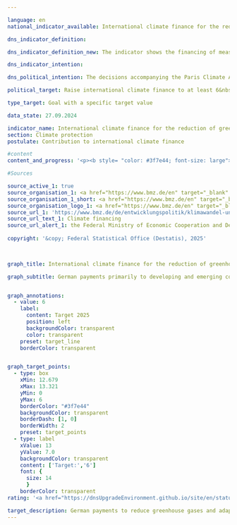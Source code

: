 ```yaml
---

language: en        
national_indicator_available: International climate finance for the reduction of greenhouse gases and adaptation to climate change        

dns_indicator_definition:         

dns_indicator_definition_new: The indicator shows the financing of measures to reduce greenhouse gases (GHG), adapt to climate change and climate-relevant measures to preserve biodiversity and protect forests (projects for the conservation, sustainable use and reforestation of forests under the <abbr title="Reducing Emissions from Deforestation and Forest Degradation" tabindex="0">REDD</abbr>+&nbsp;framework) (in billions of euros). The measures are primarily carried out in developing countries and emerging economies and are financed from German budget funds (including the gift equivalents of development loans since 2017).        

dns_indicator_intention:         

dns_political_intention: The decisions accompanying the Paris Climate Agreement reaffirmed the commitment made by industrialised countries in 2009&nbsp;to jointly provide <abbr title="United States Dollar" tabindex="0">USD</abbr> 100&nbsp;billion from public and publicly mobilised private sources for climate change mitigation and adaptation in developing countries from 2020&nbsp;to 2025.        

political_target: Raise international climate finance to at least 6&nbsp;billion euro by 2025&nbsp;at the latest        

type_target: Goal with a specific target value        

data_state: 27.09.2024        

indicator_name: International climate finance for the reduction of greenhouse gases and adaptation to climate change        
section: Climate protection        
postulate: Contribution to international climate finance        

#content         
content_and_progress: '<p><b style= "color: #3f7e44; font-size: large">13.1.b International climate finance for the reduction of greenhouse gases and adaptation to climate change</b><br><br>The indicator reflects Germany’s contribution to the financing of international climate-related measures. These include activities aimed at reducing greenhouse gas emissions, adapting to climate change, and protecting biodiversity and forests. The measures are funded from the German federal budget and are primarily implemented in developing and emerging economies. Since 2017, so-called "grant equivalents" of development loans have also been included in the calculation. These are not actual payments but calculated values that represent the financial benefit compared to market-based conditions of concessional loans.<br><br>The data are provided by the Federal Ministry for Economic Cooperation and Development (<abbr title="Federal Ministry for Economic Cooperation and Development" tabindex="0">BMZ</abbr>), which also compiles information on climate finance from other federal ministries. For bilateral climate finance, committed funds are taken into account, while for multilateral climate finance and contributions to energy and climate funds, actual disbursements are used. The indicator also includes the climate-related share of Germany’s contributions to multilateral funds at development banks.<br><br>The politically defined target is to provide at least 6&nbsp;billion euros annually for international climate finance starting in 2025, to support both emission reduction and adaptation measures. This target was already met in 2022, with 6.39&nbsp;billion euros committed — three years ahead of schedule. In 2023, however, the committed or allocated budgetary resources amounted to 5.66&nbsp;billion euros, representing an 11&nbsp;% decline and once again falling below the target.<br><br>The previous target for this indicator, which applied until 2020, aimed to increase payments to 4&nbsp;billion euros per year. That goal was achieved as early as 2019, with contributions totalling 4.34&nbsp;billion euros, and has been exceeded every year since.<br><br>In 2023, 57&nbsp;% of climate finance was allocated to greenhouse gas mitigation measures and 43&nbsp;% to adaptation efforts. Overall, projects were implemented in more than 80&nbsp;countries.<br><br>Around 79&nbsp;% of the climate finance (based on financial volume) was delivered through bilateral cooperation with partner countries in 2023, while 21&nbsp;% of the funds were channelled via multilateral institutions.<br><br>In addition to public climate finance from the federal budget, the German development bank <abbr title="Reconstruction Loan Corporation" tabindex="0">KfW</abbr> and the Deutsche Investitions- und Entwicklungsgesellschaft (<abbr title="German Investment and Development Corporation" tabindex="0">DEG</abbr>) also provide climate-related loans and financing from market-based resources. These so-called “mobilised public climate finance” contributions are not included in the indicator. In 2023, these mobilised funds amounted to approximately 3.81&nbsp;billion euros, up from 3.09&nbsp;billion euros in the previous year.</p>'                

#Sources        

source_active_1: true
source_organisation_1: <a href="https://www.bmz.de/en" target="_blank" onclick="return confirm_alert('the Federal Ministry of Economic Cooperation and Development', 'En')">Federal Ministry of Economic Cooperation and Development</a>
source_organisation_1_short: <a href="https://www.bmz.de/en" target="_blank" onclick="return confirm_alert('the Federal Ministry of Economic Cooperation and Development', 'En')">Federal Ministry of Economic Cooperation and Development</a>
source_organisation_logo_1: <a href="https://www.bmz.de/en" target="_blank" onclick="return confirm_alert('the Federal Ministry of Economic Cooperation and Development', 'En')"><img src="https://dnsTestEnvironment.github.io/dns-indicators/public/OrgImgEn/bmz.png" alt="Federal Ministry of Economic Cooperation and Development" title=" Click here to visit the homepage of the organizationFederal Ministry of Economic Cooperation and Development" style="height:60px; width:148px; border:transparent"/></a>
source_url_1: 'https://www.bmz.de/de/entwicklungspolitik/klimawandel-und-entwicklung/klimafinanzierung'
source_url_text_1: Climate financing
source_url_alert_1: the Federal Ministry of Economic Cooperation and Development
        
copyright: '&copy; Federal Statistical Office (Destatis), 2025'        

        

graph_title: International climate finance for the reduction of greenhouse gases and adaptation to climate change        

graph_subtitle: German payments primarily to developing and emerging countries        


graph_annotations:
  - value: 6
    label:
      content: Target 2025
      position: left
      backgroundColor: transparent
      color: transparent
    preset: target_line
    borderColor: transparent        


graph_target_points:
  - type: box
    xMin: 12.679
    xMax: 13.321
    yMin: 0
    yMax: 6
    borderColor: "#3f7e44"
    backgroundColor: transparent
    borderDash: [1, 0]
    borderWidth: 2
    preset: target_points
  - type: label
    xValue: 13
    yValue: 7.0
    backgroundColor: transparent
    content: ['Target:','6']
    font: {
      size: 14
      }
    borderColor: transparent                        
rating: '<a href="https://dnsUpgradeEnvironment.github.io/site/en/status"><img src="https://sdg-indikatoren.de/public/Wettersymbole/Sonne.png" title="If the trend from 2023 had continued, the target value would have been reached or missed by less than 5% of the difference between the target value and the value at that time." alt="Weathersymbol: Sun"/></a>'        

target_description: German payments to reduce greenhouse gases and adapt to climate change are to be increased to at least €6&nbsp;billion per year by 2025.<br><br>Based on the target formulation, the politically defined target value was reached ahead of schedule in 2022. Although the value fell below the target value again in 2023, the politically defined target value will be achieved in 2025&nbsp;if the development of the last six years is maintained, meaning that indicator 13.1.b is rated as "Sun" for 2023.        
---
```


